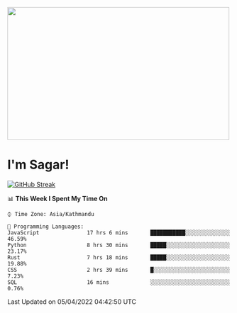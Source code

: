 
<img src="https://media.giphy.com/media/3ornk57KwDXf81rjWM/giphy.gif" width="500" height="300" frameBorder="0" class="giphy-embed" allowFullScreen></img>

#   I'm Sagar!
[![GitHub Streak](https://github-readme-streak-stats.herokuapp.com/?user=sgr2848)](https://git.io/streak-stats)
<!--START_SECTION:waka-->
📊 **This Week I Spent My Time On** 

```text
⌚︎ Time Zone: Asia/Kathmandu

💬 Programming Languages: 
JavaScript               17 hrs 6 mins       ███████████░░░░░░░░░░░░░░   46.59% 
Python                   8 hrs 30 mins       █████░░░░░░░░░░░░░░░░░░░░   23.17% 
Rust                     7 hrs 18 mins       █████░░░░░░░░░░░░░░░░░░░░   19.88% 
CSS                      2 hrs 39 mins       █░░░░░░░░░░░░░░░░░░░░░░░░   7.23% 
SQL                      16 mins             ░░░░░░░░░░░░░░░░░░░░░░░░░   0.76%

```


 Last Updated on 05/04/2022 04:42:50 UTC
<!--END_SECTION:waka-->
